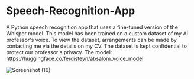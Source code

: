 # Speech-Recognition-App
A Python speech recognition app that uses a fine-tuned version of the Whisper model. This model has been trained on a custom dataset of my AI professor's voice.
To view the dataset, arrangements can be made by contacting me via the details on my CV. The dataset is kept confidential to protect our professor's privacy.
The model: https://huggingface.co/ferdisteyn/absalom_voice_model

![Screenshot (16)](https://github.com/ferdisteyn/Speech-Recognition-App/assets/86238321/425bcb23-fdaa-4ef3-9762-663d1cb861d3)
